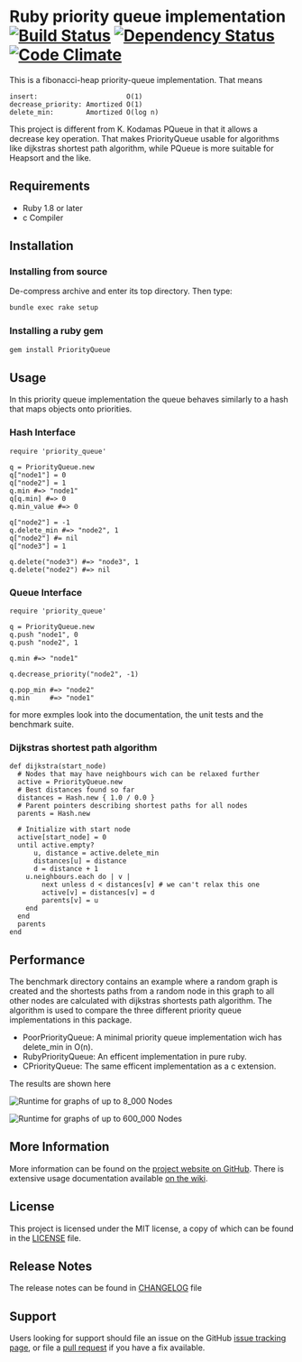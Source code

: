 # Ruby priority queue implementation [![Build Status](https://travis-ci.org/ldonnet/priority_queue.png)](http://travis-ci.org/ldonnet/priority_queue?branch=master) [![Dependency Status](https://gemnasium.com/ldonnet/priority_queue.png)](https://gemnasium.com/ldonnet/priority_queue) [![Code Climate](https://codeclimate.com/github/ldonnet/priority_queue.png)](https://codeclimate.com/github/ldonnet/priority_queue)

This is a fibonacci-heap priority-queue implementation. That means

    insert:                      O(1)
    decrease_priority: Amortized O(1)
    delete_min:        Amortized O(log n)

This project is different from K. Kodamas PQueue in that it allows a decrease
key operation.  That makes PriorityQueue usable for algorithms like dijkstras
shortest path algorithm, while PQueue is more suitable for Heapsort and the
like.

## Requirements
 * Ruby 1.8 or later
 * c Compiler

## Installation

### Installing from source

De-compress archive and enter its top directory.
Then type:

```sh
bundle exec rake setup
```

### Installing a ruby gem

```sh
gem install PriorityQueue
```
 
## Usage

In this priority queue implementation the queue behaves similarly to a hash
that maps objects onto priorities.

### Hash Interface
    require 'priority_queue'

    q = PriorityQueue.new
    q["node1"] = 0
    q["node2"] = 1
    q.min #=> "node1"
    q[q.min] #=> 0
    q.min_value #=> 0

    q["node2"] = -1
    q.delete_min #=> "node2", 1
    q["node2"] #= nil
    q["node3"] = 1

    q.delete("node3") #=> "node3", 1
    q.delete("node2") #=> nil


### Queue Interface
    require 'priority_queue'

    q = PriorityQueue.new
    q.push "node1", 0 
    q.push "node2", 1

    q.min #=> "node1"

    q.decrease_priority("node2", -1)

    q.pop_min #=> "node2"
    q.min     #=> "node1"

for more exmples look into the documentation, the unit tests and the benchmark
suite.

### Dijkstras shortest path algorithm
    def dijkstra(start_node)
      # Nodes that may have neighbours wich can be relaxed further
      active = PriorityQueue.new         
      # Best distances found so far
      distances = Hash.new { 1.0 / 0.0 } 
      # Parent pointers describing shortest paths for all nodes
      parents = Hash.new                 

      # Initialize with start node
      active[start_node] = 0
      until active.empty?
	      u, distance = active.delete_min
	      distances[u] = distance
	      d = distance + 1
  	    u.neighbours.each do | v |
	        next unless d < distances[v] # we can't relax this one
	        active[v] = distances[v] = d
	        parents[v] = u
       	end    
      end
      parents
    end

## Performance
The benchmark directory contains an example where a random graph is created and
the shortests paths from a random node in this graph to all other nodes are
calculated with dijkstras shortests path algorithm. The algorithm is used to
compare the three different priority queue implementations in this package.

  * PoorPriorityQueue: A minimal priority queue implementation wich has
    delete_min in O(n).
  * RubyPriorityQueue: An efficent implementation in pure ruby.
  * CPriorityQueue: The same efficent implementation as a c extension.
  
The results are shown here

![Runtime for graphs of up to 8_000 Nodes](doc/compare_small.png "Runtime for graphs of up to 8_000 Nodes")

![Runtime for graphs of up to 600_000 Nodes](doc/compare_big.png "Runtime for graphs of up to 600_000 Nodes")

More Information
----------------

More information can be found on the [project website on GitHub](.).
There is extensive usage documentation available [on the wiki](../../wiki).

License
-------

This project is licensed under the MIT license, a copy of which can be found in the [LICENSE](./LICENSE.md) file.

Release Notes
-------------

The release notes can be found in [CHANGELOG](./CHANGELOG.md) file

Support
-------

Users looking for support should file an issue on the GitHub [issue tracking page](../../issues), or file a [pull request](../../pulls) if you have a fix available.
